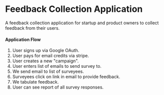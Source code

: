 # Feedback Collection Application
A feedback collection application for startup and product owners to collect feedback from their users.

#### Application Flow

1. User signs up via Google OAuth.
2. User pays for email credits via stripe.
3. User creates a new "campaign".
4. User enters list of emails to send survey to.
5. We send email to list of surveyees.
6. Surveyees click on link in email to provide feedback.
7. We tabulate feedback.
8. User can see report of all survey responses.

